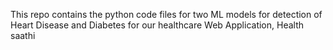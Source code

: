 This repo contains the python code files for two ML models for detection of Heart Disease and Diabetes for our healthcare Web Application, Health saathi
